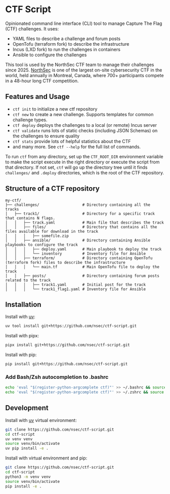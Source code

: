 # CTF Script

Opinionated command line interface (CLI) tool to manage Capture The Flag (CTF) challenges.
It uses:
- YAML files to describe a challenge and forum posts
- OpenTofu (terraform fork) to describe the infrastructure
- Incus (LXD fork) to run the challenges in containers
- Ansible to configure the challenges

This tool is used by the NorthSec CTF team to manage their challenges since 2025.
[NorthSec](https://nsec.io/) is one of the largest on-site cybersecurity CTF in the world, held annually in Montreal, Canada, 
where 700+ participants compete in a 48-hour long CTF competition.

## Features and Usage

- `ctf init` to initialize a new ctf repository
- `ctf new` to create a new challenge. Supports templates for common challenge types.
- `ctf deploy` deploys the challenges to a local (or remote) Incus server
- `ctf validate` runs lots of static checks (including JSON Schemas) on the challenges to ensure quality
- `ctf stats` provide lots of helpful statistics about the CTF
- and many more. See `ctf --help` for the full list of commands.

To run `ctf` from any directory, set up the `CTF_ROOT_DIR` environment variable to make the script
execute in the right directory or execute the script from that directory. If not set, `ctf` will go up the directory
tree until it finds `challenges/` and `.deploy` directories, which is the root of the CTF repository.

## Structure of a CTF repository

```
my-ctf/
├── challenges/                   # Directory containing all the tracks
│   ├── track1/                   # Directory for a specific track that contains N flags. 
│   │   ├── track.yaml            # Main file that describes the track
│   │   ├── files/                # Directory that contains all the files available for download in the track
│   │   │   ├── somefile.zip
│   │   ├── ansible/              # Directory containing Ansible playbooks to configure the track
│   │   │   ├── deploy.yaml       # Main playbook to deploy the track
│   │   │   └── inventory         # Inventory file for Ansible
│   │   ├── terraform/            # Directory containing OpenTofu (terraform fork) files to describe the infrastructure
│   │   │   └── main.tf           # Main OpenTofu file to deploy the track
│   │   ├── posts/                # Directory containing forum posts related to the track
│   │   │   ├── track1.yaml       # Initial post for the track
│   │   │   └── track1_flag1.yaml # Inventory file for Ansible

```

## Installation

Install with [uv](https://docs.astral.sh/uv/guides/tools/):

```bash
uv tool install git+https://github.com/nsec/ctf-script.git
```

Install with pipx:

```bash
pipx install git+https://github.com/nsec/ctf-script.git
```

Install with pip:

```bash
pip install git+https://github.com/nsec/ctf-script.git
```

### Add Bash/Zsh autocompletion to .bashrc

```bash
echo 'eval "$(register-python-argcomplete ctf)"' >> ~/.bashrc && source ~/.bashrc # If using bash
echo 'eval "$(register-python-argcomplete ctf)"' >> ~/.zshrc && source ~/.zshrc   # If using zsh
```

## Development

Install with [uv](https://docs.astral.sh/uv/guides/tools/) virtual environment:

```bash
git clone https://github.com/nsec/ctf-script.git
cd ctf-script
uv venv venv
source venv/bin/activate
uv pip install -e .
```

Install with virtual environment and pip:

```bash
git clone https://github.com/nsec/ctf-script.git
cd ctf-script
python3 -m venv venv
source venv/bin/activate
pip install -e .
```
